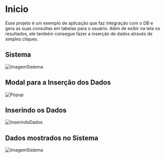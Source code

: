 # Inicio

Esse projeto é um exemplo de aplicação que faz integração com o DB e gera as suas consultas em tabelas para o usuário. Além de exibir na tela os resultados, ele também consegue fazer a inserção de dados através de simples cliques.

## Sistema

![ImagemSistema](./img1.png)

## Modal para a Inserção dos Dados

![Popup](/.img2.png)

## Inserindo os Dados

![InserindoDados](./img1.png)

## Dados mostrados no Sistema

![ImagemSistema](./img1.png)
